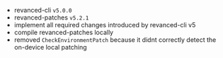 * revanced-cli `v5.0.0`
* revanced-patches `v5.2.1`
* implement all required changes introduced by revanced-cli v5
* compile revanced-patches locally
* removed `CheckEnvironmentPatch` because it didnt correctly detect the on-device local patching
